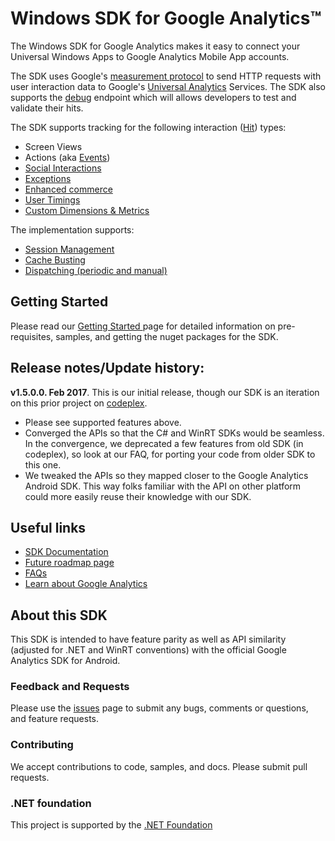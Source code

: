 # Windows SDK for Google Analytics&trade;
The Windows SDK for Google Analytics makes it easy to connect your Universal Windows Apps to Google Analytics Mobile App accounts.  

The SDK uses Google's [measurement protocol](https://developers.google.com/analytics/devguides/collection/protocol/) to send HTTP requests with user interaction data to Google's [Universal Analytics](https://support.google.com/analytics/answer/2790010) Services. The SDK also supports the [debug](https://developers.google.com/analytics/devguides/collection/protocol/v1/validating-hits) endpoint which will allows developers to test and validate their hits.

The SDK supports tracking for the following interaction ([Hit](https://developers.google.com/analytics/devguides/collection/protocol/v1/parameters#t)) types:

- Screen Views 
- Actions (aka [Events](https://developers.google.com/analytics/devguides/collection/protocol/v1/parameters#events))
- [Social Interactions](https://developers.google.com/analytics/devguides/collection/protocol/v1/parameters#social) 
- [Exceptions](https://developers.google.com/analytics/devguides/collection/protocol/v1/parameters#exception)
- [Enhanced commerce](https://developers.google.com/analytics/devguides/collection/protocol/v1/parameters#enhanced-ecomm) 
- [User Timings](https://developers.google.com/analytics/devguides/collection/protocol/v1/parameters#timing) 
- [Custom Dimensions & Metrics](https://developers.google.com/analytics/devguides/collection/protocol/v1/parameters#customs) 
 
The implementation supports:

- [Session Management](https://developers.google.com/analytics/devguides/collection/protocol/v1/parameters#sc) 
- [Cache Busting](https://developers.google.com/analytics/devguides/collection/protocol/v1/parameters#z)  
- [Dispatching (periodic and manual)](https://developers.google.com/analytics/devguides/collection/protocol/v1/parameters#qt)  
 

## Getting Started 
Please read our [Getting Started ](https://github.com/dotnet/windows-sdk-for-google-analytics/wiki/Getting-Started) page for detailed information on pre-requisites, samples, and getting the nuget packages for the SDK.  

 
## Release notes/Update history:
**v1.5.0.0. Feb 2017**. This is our initial release, though our SDK is an iteration on this prior project on [codeplex](http://googleanalyticssdk.codeplex.com/). 
- Please see supported features above.  
- Converged the APIs so that the C# and WinRT SDKs would be seamless. In the convergence, we deprecated a few features from old SDK (in codeplex), so look at our FAQ, for porting your code from older SDK to this one. 
- We tweaked the APIs so they mapped closer to the Google Analytics Android SDK. This way folks familiar with the API on other platform could more easily reuse their knowledge with our SDK. 
 
## Useful links 
- [SDK Documentation](https://github.com/dotnet/windows-sdk-for-google-analytics/wiki/Documentation)
- [Future roadmap page](https://github.com/dotnet/windows-sdk-for-google-analytics/wiki/Roadmap)
- [FAQs](https://github.com/dotnet/windows-sdk-for-google-analytics/wiki/FAQ) 
- [Learn about Google Analytics](https://developers.google.com/analytics/)

## About this SDK
This SDK is intended to have feature parity as well as API similarity (adjusted for .NET and WinRT conventions) with the official Google Analytics SDK for Android.  

### Feedback and Requests 
Please use the [issues](https://github.com/dotnet/windows-sdk-for-google-analytics/issues) page to submit any bugs, comments or questions, and feature requests.  

### Contributing 
We accept contributions to code, samples, and docs. Please submit pull requests.
 
### .NET foundation
This project is supported by the [.NET Foundation](https://dotnetfoundation.org/)
